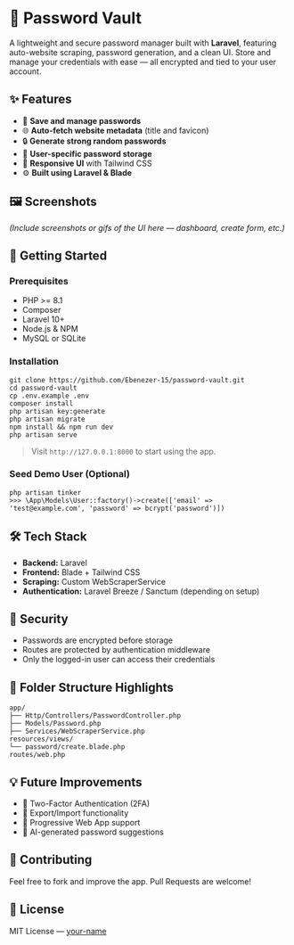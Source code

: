  <h1>🔐 Password Vault</h1>

  <p>
    A lightweight and secure password manager built with <strong>Laravel</strong>, featuring auto-website scraping, password generation, and a clean UI.
    Store and manage your credentials with ease — all encrypted and tied to your user account.
  </p>

  <h2>✨ Features</h2>
  <ul>
    <li>🔑 <strong>Save and manage passwords</strong></li>
    <li>🌐 <strong>Auto-fetch website metadata</strong> (title and favicon)</li>
    <li>🔒 <strong>Generate strong random passwords</strong></li>
    <li>👤 <strong>User-specific password storage</strong></li>
    <li>📱 <strong>Responsive UI</strong> with Tailwind CSS</li>
    <li>⚙️ <strong>Built using Laravel & Blade</strong></li>
  </ul>

  <h2>🖼️ Screenshots</h2>
  <p><em>(Include screenshots or gifs of the UI here — dashboard, create form, etc.)</em></p>

  <h2>🚀 Getting Started</h2>

  <h3>Prerequisites</h3>
  <ul>
    <li>PHP &gt;= 8.1</li>
    <li>Composer</li>
    <li>Laravel 10+</li>
    <li>Node.js & NPM</li>
    <li>MySQL or SQLite</li>
  </ul>

  <h3>Installation</h3>
  <pre><code>git clone https://github.com/Ebenezer-15/password-vault.git
cd password-vault
cp .env.example .env
composer install
php artisan key:generate
php artisan migrate
npm install &amp;&amp; npm run dev
php artisan serve</code></pre>

  <blockquote>
    Visit <code>http://127.0.0.1:8000</code> to start using the app.
  </blockquote>

  <h3>Seed Demo User (Optional)</h3>
  <pre><code>php artisan tinker
&gt;&gt;&gt; \App\Models\User::factory()-&gt;create(['email' =&gt; 'test@example.com', 'password' =&gt; bcrypt('password')])</code></pre>

  <h2>🛠️ Tech Stack</h2>
  <ul>
    <li><strong>Backend:</strong> Laravel</li>
    <li><strong>Frontend:</strong> Blade + Tailwind CSS</li>
    <li><strong>Scraping:</strong> Custom WebScraperService</li>
    <li><strong>Authentication:</strong> Laravel Breeze / Sanctum (depending on setup)</li>
  </ul>

  <h2>🔐 Security</h2>
  <ul>
    <li>Passwords are encrypted before storage</li>
    <li>Routes are protected by authentication middleware</li>
    <li>Only the logged-in user can access their credentials</li>
  </ul>

  <h2>📁 Folder Structure Highlights</h2>
  <pre><code>app/
├── Http/Controllers/PasswordController.php
├── Models/Password.php
├── Services/WebScraperService.php
resources/views/
└── password/create.blade.php
routes/web.php</code></pre>

  <h2>💡 Future Improvements</h2>
  <ul>
    <li>🔐 Two-Factor Authentication (2FA)</li>
    <li>🧾 Export/Import functionality</li>
    <li>📱 Progressive Web App support</li>
    <li>🧠 AI-generated password suggestions</li>
  </ul>

  <h2>🤝 Contributing</h2>
  <p>Feel free to fork and improve the app. Pull Requests are welcome!</p>

  <h2>📄 License</h2>
  <p>MIT License — <a href="https://github.com/your-username" target="_blank">your-name</a></p>
